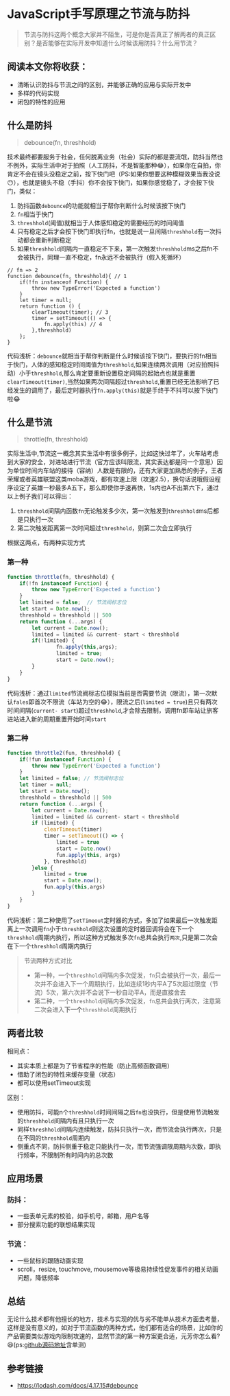 
# JavaScript手写原理之节流与防抖

> 节流与防抖这两个概念大家并不陌生，可是你是否真正了解两者的真正区别？是否能够在实际开发中知道什么时候该用防抖？什么用节流？

## 阅读本文你将收获：
  
- 清晰认识防抖与节流之间的区别，并能够正确的应用与实际开发中
- 多样的代码实现
- 闭包的特性的应用

## 什么是防抖

> debounce(fn, threshhold) 

技术最终都要服务于社会，任何脱离业务（社会）实际的都是耍流氓，防抖当然也不例外，实际生活中对于拍照（人工防抖，不是智能那种:joy:），如果你在自拍，你肯定不会在镜头没稳定之前，按下快门吧（PS:如果你想要这种模糊效果当我没说:no_mouth:），也就是镜头不稳（手抖）你不会按下快门，如果你感觉稳了，才会按下快门，类似：
  
1. 防抖函数`debounce`的功能就相当于帮你判断什么时候该按下快门
2. `fn`相当于快门
3. `threshhold`(阈值)就相当于人体感知稳定的需要经历的时间阈值
4. 只有稳定之后才会按下快门即执行fn，也就是说一旦间隔`threshhold`有一次抖动都会重新判断稳定
5. 如果`threshhold`间隔内一直稳定不下来，第一次触发`threshhold`ms之后fn不会被执行，同理一直不稳定，fn永远不会被执行（假入死循环）

```JS
// fn => 2
function debounce(fn, threshhold){ // 1
    if(!fn instanceof Function) {
        throw new TypeError('Expected a function')
    }
    let timer = null;
    return function () {
        clearTimeout(timer); // 3
        timer = setTimeout(() => { 
            fn.apply(this) // 4 
        },threshhold)
    };
}
```

代码浅析：`debounce`就相当于帮你判断是什么时候该按下快门，要执行的fn相当于快门，人体的感知稳定时间阈值为`threshhold`,如果连续两次调用（对应拍照抖动）小于`threshhold`,那么肯定要重新设置稳定间隔的起始点也就是重置`clearTimeout(timer)`,当然如果两次间隔超过`threshhold`,重置已经无法影响了已经发生的调用了，最后定时器执行`fn.apply(this)`就是手终于不抖可以按下快门啦:joy:


## 什么是节流

> throttle(fn, threshhold) 

实际生活中,节流这一概念其实生活中有很多例子，比如这快过年了，火车站考虑到大家的安全，对进站进行节流（官方应该叫限流，其实表达都是同一个意思）因为单位时间内车站的接待（容纳）人数是有限的，还有大家更加熟悉的例子，王者荣耀或者英雄联盟这类moba游戏，都有攻速上限（攻速2.5），换句话说哦假设程序设定了英雄一秒最多A五下，那么即使你手速再快，1s内也A不出第六下，通过以上例子我们可以得出：
  
1. `threshhold`间隔内函数`fn`无论触发多少次，第一次触发到`threshhold`ms后都是只执行一次
2. 第二次触发距离第一次时间超过`threshhold`，则第二次会立即执行

根据这两点，有两种实现方式

### 第一种

```js
function throttle(fn, threshhold) {
    if(!fn instanceof Function) {
        throw new TypeError('Expected a function')
    }
    let limited = false;  // 节流阀标志位
    let start = Date.now();
    threshhold = threshhold || 500
    return function (...args) {
        let current = Date.now();
        limited = limited && current- start < threshhold
        if(!limited) {
                fn.apply(this,args);
                limited = true;
                start = Date.now();
        }
    }
}
```

代码浅析：通过`limited`节流阀标志位模拟当前是否需要节流（限流），第一次默认`fales`即首次不限流（车站为空的:joy:），限流之后(`limited = true`)且只有两次时间间隔(`current- start`)超过`threshhold`,才会除去限制，调用fn即车站让旅客进站进入新的周期重置开始时间`start`

### 第二种

```js
function throttle2(fun, threshhold) {
    if(!fun instanceof Function) {
        throw new TypeError('Expected a function')
    }
    let limited = false; // 节流阀标志位
    let timer = null;
    let start = Date.now();
    threshhold = threshhold || 500
    return function (...args) {
        let current = Date.now();
        limited = limited && current- start < threshhold
        if (limited) {
            clearTimeout(timer)
            timer = setTimeout(() => {
                limited = true
                start = Date.now()
                fun.apply(this, args)
            }, threshhold)
        }else {
            limited = true
            start = Date.now();
            fun.apply(this,args)
        }
    }
}
```

代码浅析：第二种使用了`setTimeout`定时器的方式，多加了如果最后一次触发距离上一次调用`fn`小于`threshhold`则这次设置的定时器回调将会在下一个`threshhold`周期内执行，所以这种方式触发多次`fn`总共会执行`两次`,只是第二次会在下一个`threshhold`周期内执行

> 节流两种方式对比
> - 第一种，一个`threshhold`间隔内多次促发，`fn`只会被执行一次，最后一次并不会进入下一个周期执行，比如连续1秒内平A了5次超过限度（节流）5次，第六次并不会说下一秒自动平A，而是直接舍去
>  - 第二种，一个`threshhold`间隔内多次促发，`fn`总共会执行两次，注意第二次会进入**下一个**`threshhold`周期执行


## 两者比较

相同点：

- 其实本质上都是为了节省程序的性能（防止高频函数调用）
- 借助了闭包的特性来缓存变量（状态）
- 都可以使用setTimeout实现
  
区别：

- 使用防抖，可能n个`threshhold`时间间隔之后`fn`也没执行，但是使用节流触发的`threshhold`间隔内有且只执行一次
- 同样`threshhold`间隔内连续触发，防抖只执行一次，而节流会执行两次，只是在不同的`threshhold`周期内
- 侧重点不同，防抖侧重于稳定只能执行一次，而节流强调限周期内次数，即执行频率，不限制所有时间内的总次数

## 应用场景

### 防抖：

- 一些表单元素的校验，如手机号，邮箱，用户名等
- 部分搜索功能的联想结果实现

### 节流：

- 一些鼠标的跟随动画实现
- scroll，resize, touchmove, mousemove等极易持续性促发事件的相关动画问题，降低频率

## 总结

无论什么技术都有他擅长的地方，技术与实现的优与劣不能单从技术方面去考量，这样是没有意义的，如对于节流函数的两种方式，他们都有适合的场景，比如你的产品需要类似游戏内限制攻速的，显然节流的第一种方案更合适，元芳你怎么看?:laughing:(ps:[github源码地址](https://github.com/Chenhw2017/blogs/blob/master/demos/debounce_throttle.js)含单测)


## 参考链接

- https://lodash.com/docs/4.17.15#debounce



